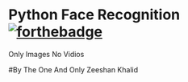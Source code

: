 
# Python Face Recognition [![forthebadge](https://forthebadge.com/images/badges/made-with-python.svg)](https://forthebadge.com)

Only Images No Vidios

#By The One And Only Zeeshan Khalid
